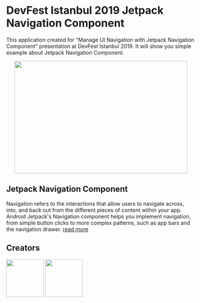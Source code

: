 # DevFest Istanbul 2019 Jetpack Navigation Component
This application created for "Manage UI Navigation with Jetpack Navigation Component" presentation at DevFest Istanbul 2019. It will show you simple example about Jetpack Navigation Component.

<p align="center">  <img width="460" height="300" src="https://i.ibb.co/F0SKTs8/Screen-Shot-2019-11-24-at-09-39-12.png"></p>


## Jetpack Navigation Component
 Navigation refers to the interactions that allow users to navigate across, into, and back out from the different pieces of content within your app. Android Jetpack's Navigation component helps you implement navigation, from simple button clicks to more complex patterns, such as app bars and the navigation drawer. 
[read more](https://developer.android.com/guide/navigation)

## Creators
[<img src="https://avatars1.githubusercontent.com/u/11614563?s=400&v=4" width="100" height="100">](https://github.com/okanaydin) [<img src="https://avatars3.githubusercontent.com/u/22434597?s=460&v=4" width="100" height="100">](https://github.com/mertceyhan)
